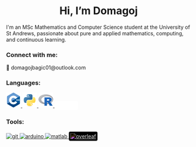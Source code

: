<h1 align="center">Hi, I’m Domagoj </h1>

<p>
I'm an MSc Mathematics and Computer Science student at the University of St Andrews, passionate about pure and applied mathematics, computing, and continuous learning.
</p>

<h3 align="left">Connect with me:</h3>
<p align="left">
 📧 domagojbagic01@outlook.com 
</p>

<h3 align="left">Languages:</h3>
<p align="left">
  <a href="https://www.w3schools.com/cpp/" target="_blank" rel="noreferrer">
    <img src="https://raw.githubusercontent.com/devicons/devicon/master/icons/cplusplus/cplusplus-original.svg" alt="cplusplus" width="40" height="40"/>
  </a>
  <a href="https://www.python.org" target="_blank" rel="noreferrer">
    <img src="https://raw.githubusercontent.com/devicons/devicon/master/icons/python/python-original.svg" alt="python" width="40" height="40"/>
  </a>
  <a href="https://www.r-project.org/" target="_blank" rel="noreferrer">
    <img src="https://raw.githubusercontent.com/devicons/devicon/master/icons/r/r-original.svg" alt="r" width="40" height="40"/>
  </a>
  <a href="https://www.latex-project.org/" target="_blank" rel="noreferrer">
    <img src="https://cdn.jsdelivr.net/npm/simple-icons@v15/icons/latex.svg"
         alt="LaTeX"
         width="40" height="40"
         style="filter: brightness(0) invert(1); background-color: white; border-radius: 4px; padding: 4px;"/>
  </a>
</p>

<h3 align="left">Tools:</h3>
<p align="left">
  <a href="https://git-scm.com/" target="_blank" rel="noreferrer">
    <img src="https://www.vectorlogo.zone/logos/git-scm/git-scm-icon.svg" alt="git" width="40" height="40"/>
  </a>
  <a href="https://www.arduino.cc/" target="_blank" rel="noreferrer">
    <img src="https://cdn.worldvectorlogo.com/logos/arduino-1.svg" alt="arduino" width="40" height="40"/>
  </a>
  <a href="https://www.mathworks.com/" target="_blank" rel="noreferrer">
    <img src="https://upload.wikimedia.org/wikipedia/commons/2/21/Matlab_Logo.png" alt="matlab" width="40" height="40"/>
  </a>
  <a href="https://www.overleaf.com/" target="_blank" rel="noreferrer">
    <img src="https://cdn.jsdelivr.net/npm/simple-icons@v15/icons/overleaf.svg" alt="overleaf" width="40" height="40" style="filter: invert(1); background-color: white; border-radius: 4px; padding: 4px;" />
  </a>
</p>



